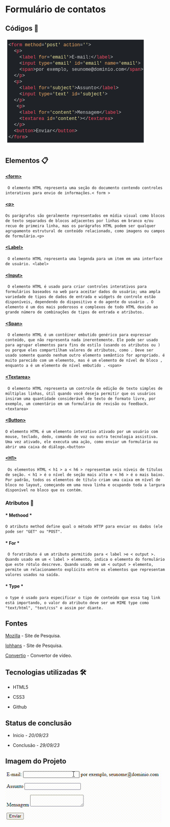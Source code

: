 # Formulário de contatos 


## Códigos 🚀


 <img src="Imagem-gif/contato.PNG"></a>


## Elementos 📋


#### [&lt;form&gt;](https://developer.mozilla.org/en-US/docs/Web/HTML/Element/form)

```
 O elemento HTML representa uma seção do documento contendo controles interativos para envio de informações.< form >
```

#### [&lt;p&gt;](https://developer.mozilla.org/en-US/docs/Web/HTML/Element/p)

```
Os parágrafos são geralmente representados em mídia visual como blocos de texto separados de blocos adjacentes por linhas em branco e/ou recuo de primeira linha, mas os parágrafos HTML podem ser qualquer agrupamento estrutural de conteúdo relacionado, como imagens ou campos de formulário.<p>
```

#### [&lt;Label&gt;](https://developer.mozilla.org/en-US/docs/Web/HTML/Element/label)

```
 O elemento HTML representa uma legenda para um item em uma interface de usuário. <label>
```

#### [&lt;Input&gt;](https://developer.mozilla.org/en-US/docs/Web/HTML/Element/input)

```
 O elemento HTML é usado para criar controles interativos para formulários baseados na web para aceitar dados do usuário; uma ampla variedade de tipos de dados de entrada e widgets de controle estão disponíveis, dependendo do dispositivo e do agente do usuário . O elemento é um dos mais poderosos e complexos de todo HTML devido ao grande número de combinações de tipos de entrada e atributos.
```

#### [&lt;Span&gt;](https://developer.mozilla.org/en-US/docs/Web/HTML/Element/span)

```
 O elemento HTML é um contêiner embutido genérico para expressar conteúdo, que não representa nada inerentemente. Ele pode ser usado para agrupar elementos para fins de estilo (usando os atributos ou ) ou porque eles compartilham valores de atributos, como . Deve ser usado somente quando nenhum outro elemento semântico for apropriado. é muito parecido com um elemento, mas é um elemento de nível de bloco , enquanto a é um elemento de nível embutido . <span>
 ```

#### [&lt;Textarea&gt;](https://developer.mozilla.org/en-US/docs/Web/HTML/Element/textarea)

```
 O elemento HTML representa um controle de edição de texto simples de múltiplas linhas, útil quando você deseja permitir que os usuários insiram uma quantidade considerável de texto de formato livre, por exemplo, um comentário em um formulário de revisão ou feedback. <textarea>
 ```

#### [&lt;Button&gt;](https://developer.mozilla.org/en-US/docs/Web/HTML/Element/button)

```
O elemento HTML é um elemento interativo ativado por um usuário com mouse, teclado, dedo, comando de voz ou outra tecnologia assistiva. Uma vez ativado, ele executa uma ação, como enviar um formulário ou abrir uma caixa de diálogo.<button> 
```

####  [&lt;H1&gt;](eveloper.mozilla.org/en-US/docs/Web/HTML/Element/Heading_Elements)

```
 Os elementos HTML < h1 > a < h6 > representam seis níveis de títulos de seção. < h1 > é o nível de seção mais alto e < h6 > é o mais baixo. Por padrão, todos os elementos de título criam uma caixa em nível de bloco no layout, começando em uma nova linha e ocupando toda a largura disponível no bloco que os contém.
```

### Atributos 🧭

 

#### * Methood *

```
O atributo method define qual o método HTTP para enviar os dados (ele pode ser "GET" ou "POST".
```

#### * For *

```
 O foratributo é um atributo permitido para < label >e < output >. Quando usado em um < label > elemento, indica o elemento do formulário que este rótulo descreve. Quando usado em um < output > elemento, permite um relacionamento explícito entre os elementos que representam valores usados na saída.
```

#### * Type *

```
o type é usado para especificar o tipo de conteúdo que essa tag link está importando, o valor do atributo deve ser um MIME type como "text/html", "text/css" e assim por diante.
```

 ## Fontes
[Mozilla](https://developer.mozilla.org/en-US/docs/Web/HTML/Element/form) - Site de Pesquisa.

[Iohhans](https://gist.github.com/lohhans/f8da0b147550df3f96914d3797e9fb89) - Site de Pesquisa.

[Convertio](https://convertio.co/pt/download/a21a4a2be8fdd7aa4196e2b59a1760a742b662/) - Convertor de vídeo.

## Tecnologias utilizadas 🛠️ 

* HTML5

* CSS3

* Github

## Status de conclusão

* Inicio - *20/09/23* 

* Conclusão - *29/09/23*

## Imagem do Projeto

![imagem do projeto](Imagem-gif/gravacao.gif)

